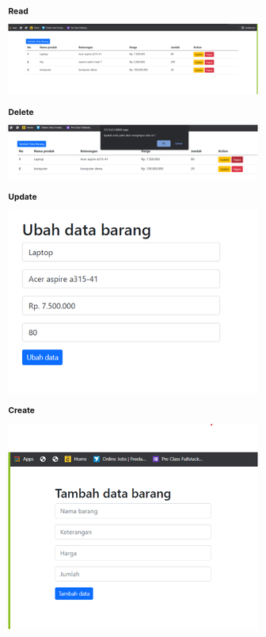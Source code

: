 ### Read
![img1](https://github.com/Chandra-Kurnia/crud-produk/blob/master/public/img/home.png?raw=true)

### Delete
![img1](https://github.com/Chandra-Kurnia/crud-produk/blob/master/public/img/delete.png?raw=true)

### Update
![img1](https://github.com/Chandra-Kurnia/crud-produk/blob/master/public/img/update.png?raw=true)

### Create
![img1](https://github.com/Chandra-Kurnia/crud-produk/blob/master/public/img/create.png?raw=true)

